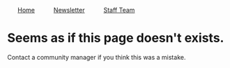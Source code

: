 <nav>
  <ul>
    <a href='https://gac-d.github.io/GAC-Website/'>Home</a>
    &nbsp;&nbsp;&nbsp;&nbsp;&nbsp;&nbsp;&nbsp;&nbsp;&nbsp;&nbsp;<a href='https://gac-d.github.io/GAC-Website/newsletter'>Newsletter</a>
    &nbsp;&nbsp;&nbsp;&nbsp;&nbsp;&nbsp;&nbsp;&nbsp;&nbsp;&nbsp;<a href='https://gac-d.github.io/GAC-Website/staff-team'>Staff Team</a>
  </ul>
</nav>

# Seems as if this page doesn't exists.

Contact a community manager if you think this was a mistake.
